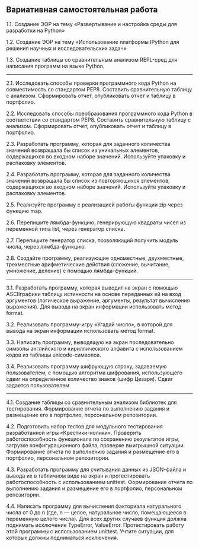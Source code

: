 ## Вариативная самостоятельная работа

1.1. Создание ЭОР на тему «Развертывание и настройка среды для разработки на Python» 



1.2. Создание ЭОР на тему «Использование платформы IPython для решения научных и исследовательских задач» 



1.3. Создание таблицы со сравнительным анализом REPL-сред для написания программ на языке Python.

_________________________

2.1. Исследовать способы проверки программного кода Python на совместимость со стандартом PEP8. Составить сравнительную таблицу с анализом. Сформировать отчет, опубликовать отчет и таблицу в портфолио. 



2.2. Исследовать способы преобразования программного кода Python в соответствии со стандартом PEP8. Составить сравнительную таблицу с анализом. Сформировать отчет, опубликовать отчет и таблицу в портфолио. 



2.3. Разработать программу, которая для заданного количества значений возвращала бы список из уникальных элементов, содержащихся во входном наборе значений. Используйте упаковку и распаковку элементов. 



2.4. Разработать программу, которая для заданного количества значений возвращала бы список из повторяющихся элементов, содержащихся во входном наборе значений. Используйте упаковку и распаковку элементов. 



2.5. Реализуйте программу с реализацией работы функции zip через функцию map. 



2.6. Перепишите лямбда-функцию, генерирующую квадраты чисел из переменной типа list, через генератор списка. 



2.7. Перепишите генератор списка, позволяющий получить модуль числа, через лямбда-функцию. 



2.8. Создайте программу, реализующие одноместные, двухместные, трехместные арифметические действия (сложение, вычитание, умножение, деление) с помощью лямбда-функций.

______________

3.1. Разработать программу, которая выводит на экран с помощью ASCIIграфики таблицу истинности на основе переданных ей на вход аргументов (логическое выражение, аргументы, результат вычисления выражения). Для вывода на экран информации использовать метод format. 



3.2. Реализовать программу-игру «Угадай число», в которой для вывода на экран информации использовать метод format. 



3.3. Написать программу, выводящую на экран последовательно символы английского и кириллического алфавита с использованием кодов из таблицы unicode-символов. 



3.4. Реализовать программу шифрующую строку, задаваемую пользователем, с помощью алгоритма шифрования, использующего сдвиг на определенное количество знаков (шифр Цезаря). Сдвиг задается пользователем

______________

4.1. Создание таблицы со сравнительным анализом библиотек для тестирования. Формирование отчета по выполнению задания и размещение его в портфолио, персональном репозитории. 



4.2. Подготовить набор тестов для модульного тестирования разработанной игры «Крестики-нолики». Проверить работоспособность функционала по сохранению результатов игры, загрузке конфигурационного файла, проверке выигрышной ситуации. Формирование отчета по выполнению задания и размещение его в портфолио, персональном репозитории. 



4.3. Разработать программу для считывания данных из JSON-файла и вывода их в табличном виде на экран и протестировать работоспособность с использованием unittest. Формирование отчета по выполнению задания и размещение его в портфолио, персональном репозитории. 



4.4. Написать программу для вычисления факториала натурального числа от 0 до n (где, n — целое, натуральное число, помещающееся в переменную целого числа). Для всех других случаев функция должна поднимать исключение TypeError, ValueError. Протестировать работу этой программы с использованием unittest. Учтите ситуации, для которых должны подниматься исключения.